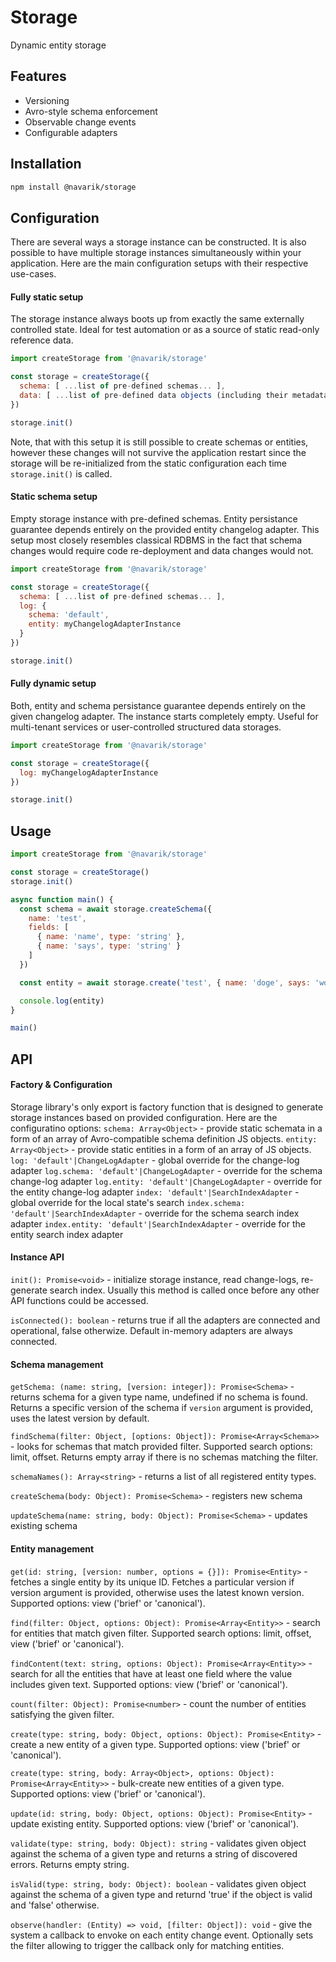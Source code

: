 # Storage

Dynamic entity storage

## Features
- Versioning
- Avro-style schema enforcement
- Observable change events
- Configurable adapters

## Installation
```bash
npm install @navarik/storage
```

## Configuration
There are several ways a storage instance can be constructed. It is also possible to have multiple storage instances simultaneously within your application. Here are the main configuration setups with their respective use-cases.

#### Fully static setup
The storage instance always boots up from exactly the same externally controlled state. Ideal for test automation or as a source of static read-only reference data.

```javascript
import createStorage from '@navarik/storage'

const storage = createStorage({
  schema: [ ...list of pre-defined schemas... ],
  data: [ ...list of pre-defined data objects (including their metadata portions)... ]
})

storage.init()
```

Note, that with this setup it is still possible to create schemas or entities, however these changes will not survive the application restart since the storage will be re-initialized from the static configuration each time `storage.init()` is called.

#### Static schema setup
Empty storage instance with pre-defined schemas. Entity persistance guarantee depends entirely on the provided entity changelog adapter. This setup most closely resembles classical RDBMS in the fact that schema changes would require code re-deployment and data changes would not.

```javascript
import createStorage from '@navarik/storage'

const storage = createStorage({
  schema: [ ...list of pre-defined schemas... ],
  log: {
    schema: 'default',
    entity: myChangelogAdapterInstance
  }
})

storage.init()
```

#### Fully dynamic setup
Both, entity and schema persistance guarantee depends entirely on the given changelog adapter. The instance starts completely empty. Useful for multi-tenant services or user-controlled structured data storages.

```javascript
import createStorage from '@navarik/storage'

const storage = createStorage({
  log: myChangelogAdapterInstance
})

storage.init()
```

## Usage
```javascript
import createStorage from '@navarik/storage'

const storage = createStorage()
storage.init()

async function main() {
  const schema = await storage.createSchema({
    name: 'test',
    fields: [
      { name: 'name', type: 'string' },
      { name: 'says', type: 'string' }
    ]
  })

  const entity = await storage.create('test', { name: 'doge', says: 'wow!' })

  console.log(entity)
}

main()
```

## API
#### Factory & Configuration
Storage library's only export is factory function that is designed to generate storage instances based on provided configuration. Here are the configuratino options:
  `schema: Array<Object>` - provide static schemata in a form of an array of Avro-compatible schema definition JS objects.
  `entity: Array<Object>` - provide static entities in a form of an array of JS objects.
  `log: 'default'|ChangeLogAdapter` - global override for the change-log adapter
  `log.schema: 'default'|ChangeLogAdapter` - override for the schema change-log adapter
  `log.entity: 'default'|ChangeLogAdapter` - override for the entity change-log adapter
  `index: 'default'|SearchIndexAdapter` - global override for the local state's search   `index.schema: 'default'|SearchIndexAdapter` - override for the schema search index adapter
  `index.entity: 'default'|SearchIndexAdapter` - override for the entity search index adapter

#### Instance API
  `init(): Promise<void>` - initialize storage instance, read change-logs, re-generate search index. Usually this method is called once before any other API functions could be accessed.

  `isConnected(): boolean` - returns true if all the adapters are connected and operational, false otherwize. Default in-memory adapters are always connected.

#### Schema management
  `getSchema: (name: string, [version: integer]): Promise<Schema>` - returns schema for a given type name, undefined if no schema is found. Returns a specific version of the schema if `version` argument is provided, uses the latest version by default.

  `findSchema(filter: Object, [options: Object]): Promise<Array<Schema>>` - looks for schemas that match provided filter. Supported search options: limit, offset. Returns empty array if there is no schemas matching the filter.

  `schemaNames(): Array<string>` - returns a list of all registered entity types.

  `createSchema(body: Object): Promise<Schema>` - registers new schema

  `updateSchema(name: string, body: Object): Promise<Schema>` - updates existing schema

#### Entity management
  `get(id: string, [version: number, options = {}]): Promise<Entity>` - fetches a single entity by its unique ID. Fetches a particular version if version argument is provided, otherwise uses the latest known version. Supported options: view ('brief' or 'canonical').

  `find(filter: Object, options: Object): Promise<Array<Entity>>` - search for entities that match given filter. Supported search options: limit, offset, view ('brief' or 'canonical').

  `findContent(text: string, options: Object): Promise<Array<Entity>>` - search for all the entities that have at least one field where the value includes given text. Supported options: view ('brief' or 'canonical').

  `count(filter: Object): Promise<number>` - count the number of entities satisfying the given filter.

  `create(type: string, body: Object, options: Object): Promise<Entity>` - create a new entity of a given type. Supported options: view ('brief' or 'canonical').

  `create(type: string, body: Array<Object>, options: Object): Promise<Array<Entity>>` - bulk-create new entities of a given type. Supported options: view ('brief' or 'canonical').

  `update(id: string, body: Object, options: Object): Promise<Entity>` - update existing entity. Supported options: view ('brief' or 'canonical').

  `validate(type: string, body: Object): string` - validates given object against the schema of a given type and returns a string of discovered errors. Returns empty string.

  `isValid(type: string, body: Object): boolean` - validates given object against the schema of a given type and returnd 'true' if the object is valid and 'false' otherwise.

  `observe(handler: (Entity) => void, [filter: Object]): void` - give the system a callback to envoke on each entity change event. Optionally sets the filter allowing to trigger the callback only for matching entities.

